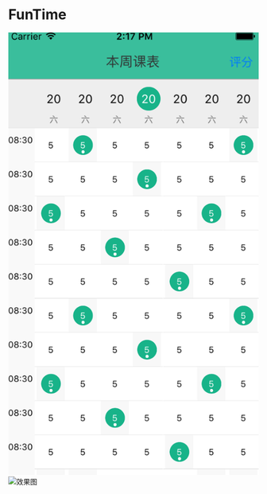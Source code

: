 # FunTime
![效果图](https://github.com/niuxinghua/-App/blob/master/pic/%E5%B1%8F%E5%B9%95%E5%BF%AB%E7%85%A7%202016-03-03%20%E4%B8%8B%E5%8D%882.17.26.png "")
![效果图](https://github.com/niuxinghua/-App/blob/master/pic/%E5%B1%8F%E5%B9%95%E5%BF%AB%E7%85%A7%202016-03-03%20%E4%B8%8B%E5%8D%882.17.36.png"")
